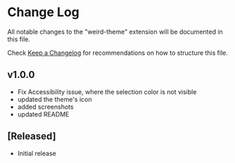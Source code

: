 # Change Log

All notable changes to the "weird-theme" extension will be documented in this file.

Check [Keep a Changelog](http://keepachangelog.com/) for recommendations on how to structure this file.

## v1.0.0
- Fix Accessibility issue, where the selection  color is not visible
- updated the theme's icon
- added screenshots
- updated README
## [Released]

- Initial release
